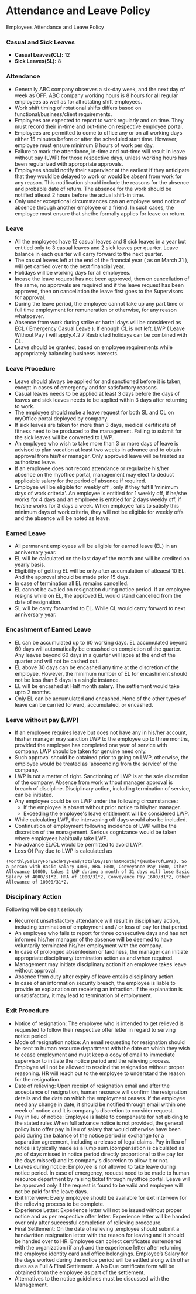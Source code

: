# Attendance and Leave Policy

Employees Attendance and Leave Policy

### Casual and Sick Leaves

- **Casual Leaves(CL):** 12
- **Sick Leaves(SL):** 8

### Attendance

- Generally ABC company observes a six-day week, and the next day of week as OFF. ABC company working hours is 8 hours for all regular employees as well as for all rotating shift employees.
- Work shift timing of rotational shifts differs based on functional/business/client requirements.
- Employees are expected to report to work regularly and on time. They must record their in-time and out-time on respective employee portal.
- Employees are permitted to come to office any or on all working days either 15 minutes before or after the scheduled start time. However, employee must ensure minimum 8 hours of work per day.
- Failure to mark the attendance, in-time and out-time will result in leave without pay (LWP) for those respective days, unless working hours has been regularized with appropriate approvals.
- Employees should notify their supervisor at the earliest if they anticipate that they would be delayed to work or would be absent from work for any reason. This notification should include the reasons for the absence and probable date of return. The absence for the work should be notified atleast 2 hours before the actual shift-in time.
- Only under exceptional circumstances can an employee send notice of absence through another employee or a friend. In such cases, the employee must ensure that she/he formally applies for leave on return.

### Leave

- All the employees have 12 casual leaves and 8 sick leaves in a year but entitled only to 3 casual leaves and 2 sick leaves per quarter. Leave balance in each quarter will carry forward to the next quarter.
- The casual leaves left at the end of the financial year ( as on March 31 ), will get carried over to the next financial year.
- Holidays will be working days for all employees.
- Incase the leave request has not been approved, then on cancellation of the same, no approvals are required and if the leave request has been approved, then on cancellation the leave first goes to the Supervisors for approval.
- During the leave period, the employee cannot take up any part time or full time employment for remuneration or otherwise, for any reason whatsoever.
- Absence from work during strike or hartal days will be considered as ECL ( Emergency Casual Leave ). If enough CL is not left, LWP ( Leave Without Pay ) will apply.4.2.7 Restricted holidays can be combined with CL.
- Leave should be granted, based on employee requirements while appropriately balancing business interests.

### Leave Procedure

- Leave should always be applied for and sanctioned before it is taken, except in cases of emergency and for satisfactory reasons.
- Casual leaves needs to be applied at least 3 days before the days of leaves and sick leaves needs to be applied within 3 days after returning to work.
- The employee should make a leave request for both SL and CL on myOffice portal deployed by company.
- If sick leaves are taken for more than 3 days, medical certificate of fitness need to be produced to the management. Failing to submit for the sick leaves will be converted to LWP.
- An employee who wish to take more than 3 or more days of leave is advised to plan vacation at least two weeks in advance and to obtain approval from his/her manager. Only approved leave will be treated as authorized leave.
- If an employee does not record attendance or regularize his/her absence on the myoffice portal, management may elect to deduct applicable salary for the period of absence if required.
- Employee will be eligible for weekly off , only if they fulfill 'minimum days of work criteria'. An employee is entitled for 1 weekly off, if he/she works for 4 days and an employee is entitled for 2 days weekly off, if he/she works for 3 days a week. When employee fails to satisfy this minimum days of work criteria, they will not be eligible for weekly offs and the absence will be noted as leave.

### Earned Leave

- All permanent employees will be eligible for earned leave (EL) in an anniversary year.
- EL will be calculated on the last day of the month and will be credited on yearly basis.
- Eligibility of getting EL will be only after accumulation of atleaest 10 EL. And the approval should be made prior 15 days.
- In case of termination all EL remains cancelled.
- EL cannot be availed on resignation during notice period. If an employee resigns while on EL, the approved EL would stand cancelled from the date of resignation.
- SL will be carry forwarded to EL. While CL would carry forward to next anniversary year.

### Encashment of Earned Leave

- EL can be accumulated up to 60 working days. EL accumulated beyond 60 days will automatically be encashed on completion of the quarter. Any leaves beyond 60 days in a quarter will lapse at the end of the quarter and will not be cashed out.
- EL above 30 days can be encashed any time at the discretion of the employee. However, the minimum number of EL for encashment should not be less than 5 days in a single instance.
- EL will be encashed at Half month salary. The settlement would take upto 2 months.
- Only EL can be accumulated and encashed. None of the other types of leave can be carried forward, accumulated, or encashed.

### Leave without pay (LWP)

- If an employee requires leave but does not have any in his/her account, his/her manager may sanction LWP to the employee up to three months, provided the employee has completed one year of service with company. LWP should be taken for genuine need only.
- Such approval should be obtained prior to going on LWP, otherwise, the employee would be treated as 'absconding from the service' of the company.
- LWP is not a matter of right. Sanctioning of LWP is at the sole discretion of the company. Absence from work without manager approval is breach of discipline. Disciplinary action, including termination of service, can be initiated.
- Any employee could be on LWP under the following circumstances:
    - If the employee is absent without prior notice to his/her manager.
    - Exceeding the employee's leave entitlement will be considered LWP. 
- While calculating LWP, the intervening off days would also be included.
- Continuation of employment following incidence of LWP will be the discretion of the management. Serious cognizance would be taken where employees habitually take LWP.
- No advance EL/CL would be permitted to avoid LWP.
- Loss Of Pay due to LWP is calculated as 

 ```(MonthlySalaryForEachPayHead/TotalDaysInThatMonth)*(NumberOfLWPs). So a person with Basic Salary 4000, HRA 1000, Conveyance Pay 1600, Other Allowance 10000, takes 2 LWP during a month of 31 days will lose Basic Salary of 4000/31*2, HRA of 1000/31*2, Conveyance Pay 1600/31*2, Other Allowance of 10000/31*2.```

### Disciplinary Action

Following will be dealt seriously

- Recurrent unsatisfactory attendance will result in disciplinary action, including termination of employment and / or loss of pay for that period.
- An employee who fails to report for three consecutive days and has not informed his/her manager of the absence will be deemed to have voluntarily terminated his/her employment with the company.
- In case of prolonged absenteeism or tardiness, the manager can initiate appropriate disciplinary/ termination action as and when required.
- Management may initiate disciplinary action if an employee takes leave without approval.
- Absence from duty after expiry of leave entails disciplinary action.
- In case of an information security breach, the employee is liable to provide an explanation on receiving an infraction. If the explanation is unsatisfactory, it may lead to termination of employment.

### Exit Procedure

- Notice of resignation: The employee who is intended to get relieved is requested to follow their respective offer letter in regard to serving notice period .
- Mode of resignation notice: An email requesting for resignation should be sent to human resource department with the date on which they wish to cease employment and must keep a copy of email to immediate supervisor to initiate the notice period and the relieving process. Employee will not be allowed to rescind the resignation without proper reasoning. HR will reach out to the employee to understand the reason for the resignation.
- Date of relieving: Upon receipt of resignation email and after the acceptance of resignation, human resource will confirm the resignation details and the date on which the employment ceases. If the employee need any change in date, it should be notified through email within one week of notice and it is company's discretion to consider request.
- Pay in lieu of notice: Employee is liable to compensate for not abiding to the stated rules.When full advance notice is not provided, the general policy is to offer pay in lieu of salary that would otherwise have been paid during the balance of the notice period in exchange for a separation agreement, including a release of legal claims. Pay in lieu of notice is typically made as a lump sum.(compensation is calculated as ,no of days missed in notice period directly proportional to the pay for the days missed) and its company's discretion to allow it or not.
- Leaves during notice: Employee is not allowed to take leave during notice period. In case of emergency, request need to be made to human resource department by raising ticket through myoffice portal. Leave will be approved only if the request is found to be valid and employee will not be paid for the leave days.
- Exit Interview: Every employee should be available for exit interview for the relieving process to be complete.
- Experience Letter: Experience letter will not be issued without proper notice and as per respective offer letter. Experience letter will be handed over only after successful completion of relieving procedure.
- Final Settlement: On the date of relieving ,employee should submit a handwritten resignation letter with the reason for leaving and it should be handed over to HR. Employee can collect certificates surrendered with the organization (if any) and the experience letter after returning the employee identity card and office belongings. Employee’s Salary for the days worked during the notice period will be settled along with other dues as a Full & Final Settlement. A No Due certificate form will be obtained from the employee as part of the settlement.
- Alternatives to the notice guidelines must be discussed with the Management.

